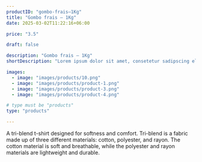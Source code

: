 ```yaml
---
productID: "gombo-frais–1Kg"
title: "Gombo frais – 1Kg"
date: 2025-03-02T11:22:16+06:00

price: "3.5"

draft: false

description: "Gombo frais – 1Kg"
shortDescription: "Lorem ipsum dolor sit amet, consetetur sadipscing elitr, sed diam nonumy eirmod tempor invidunt ut"

images:
  - image: "images/products/10.png"
  - image: "images/products/product-1.png"
  - image: "images/products/product-3.png"
  - image: "images/products/product-4.png"

# type must be "products"
type: "products"

---
```


A tri-blend t-shirt designed for softness and comfort. Tri-blend is a fabric made up of three different materials: cotton, polyester, and rayon. The cotton material is soft and breathable, while the polyester and rayon materials are lightweight and durable.